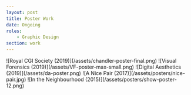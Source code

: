 ```yaml
---
layout: post
title: Poster Work
date: Ongoing
roles:
    - Graphic Design
section: work
---
```


<div class='full gallery' markdown='1'>
![Royal CGI Society (2019)](/assets/chandler-poster-final.png)
![Visual Forensics (2019)](/assets/VF-poster-max-small.png)
![Digital Aesthetics (2019)](/assets/da-poster.png)
![A Nice Pair (2017)](/assets/posters/nice-pair.jpg)
![In the Neighbourhood (2015)](/assets/posters/show-poster-12.png)

</div>